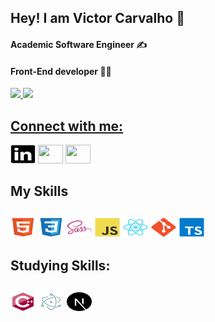 ## Hey! I am Victor Carvalho 👋
#### Academic Software Engineer :writing_hand:
#### Front-End developer :technologist:
<div>
  <a href="https://github.com/vitugc1">
  <img height="180em" src="https://github-readme-stats.vercel.app/api?username=vitugc1&show_icons=true&theme=dracula&include_all_commits=true&count_private=true"/>
  <img height="180em" src="https://github-readme-stats.vercel.app/api/top-langs/?username=vitugc1&layout=compact&langs_count=16&theme=dracula"/>
<div>
<div>
    <h2>Connect with me:</h2>
    <a href="https://www.linkedin.com/in/victor-carvalho-1732451b4/"><img height="30px" width="40px" src="https://raw.githubusercontent.com/devicons/devicon/master/icons/linkedin/linkedin-plain.svg"  /></a>
    <a href="https://web.facebook.com/profile.php?id=100011355939177"><img height="30px" width="40px" src="https://camo.githubusercontent.com/68395a7b109c74c379a2e19b46e78a7df724c05e8a35df5b2d4a85d3b6cb5369/68747470733a2f2f63646e2e6a7364656c6976722e6e65742f6e706d2f73696d706c652d69636f6e7340332e302e312f69636f6e732f66616365626f6f6b2e737667" /></a>
    <a href="https://www.instagram.com/vitucode/?hl=pt-br"><img height="30px" width="40px" src="https://camo.githubusercontent.com/aecaf87326884e8b0466bb799265a13fee7586246ebda3e066cb7fad82a1fd23/68747470733a2f2f63646e2e6a7364656c6976722e6e65742f6e706d2f73696d706c652d69636f6e7340332e302e312f69636f6e732f696e7374616772616d2e737667"/></a>
 </div>
 <div>
   <h2>My Skills<h2>
   <img src="https://raw.githubusercontent.com/devicons/devicon/master/icons/html5/html5-original.svg" height="30px" width="40px"style="display: inline-block;" />
   <img src="https://raw.githubusercontent.com/devicons/devicon/master/icons/css3/css3-original.svg" height="30px" width="40px"style="display: inline-block;" />
   <img src="https://raw.githubusercontent.com/devicons/devicon/master/icons/sass/sass-original.svg" height="30px" width="40px"style="display: inline-block;" />
   <img src="https://raw.githubusercontent.com/devicons/devicon/master/icons/javascript/javascript-original.svg" height="30px" width="40px"style="display: inline-block;" />
   <img src="https://raw.githubusercontent.com/devicons/devicon/master/icons/react/react-original.svg" height="30px" width="40px"style="display: inline-block;" />
   <img src="https://raw.githubusercontent.com/devicons/devicon/master/icons/git/git-original.svg" height="30px" width="40px" />
   <img src="https://raw.githubusercontent.com/devicons/devicon/master/icons/typescript/typescript-original.svg" height="30px" width="40px" />
 </div>
 <div>
   <h2>Studying Skills:<h2>
   <img height="30px" width="40px" src="https://raw.githubusercontent.com/devicons/devicon/master/icons/cplusplus/cplusplus-original.svg" />
   <img height="30px" width="40px" src="https://raw.githubusercontent.com/devicons/devicon/master/icons/electron/electron-original.svg" />
   <img height="30px" width="40px" src="https://raw.githubusercontent.com/devicons/devicon/master/icons/nextjs/nextjs-original.svg" />
 </div>
 
  
      







  
 
   
    
  






